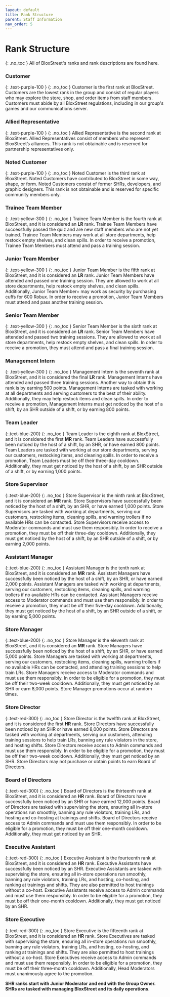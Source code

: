 ```yaml
---
layout: default
title: Rank Structure
parent: Staff Information
nav_order: 5
---
```

# Rank Structure
{: .no_toc }
All of BloxStreet's ranks and rank descriptions are found here.

### **Customer**
{: .text-purple-100 }
{: .no_toc }
Customer is the first rank at BloxStreet. Customers are the lowest rank in the group and consist of regular players who may explore the store, shop, and order items from staff members. Customers must abide by all BloxStreet regulations, including in our group's games and our communications server.

### **Allied Representative** 
{: .text-purple-100 }
{: .no_toc }
Allied Representative is the second rank at BloxStreet. Allied Representatives consist of members who represent BloxStreet’s alliances. This rank is not obtainable and is reserved for partnership representatives only.

### **Noted Customer**
{: .text-purple-100 }
{: .no_toc }
Noted Customer is the third rank at BloxStreet. Noted Customers have contributed to BloxStreet in some way, shape, or form. Noted Customers consist of former SHRs, developers, and graphic designers. This rank is not obtainable and is reserved for specific community members only. 

### **Trainee Team Member** 
{: .text-yellow-300 }
{: .no_toc }
Trainee Team Member is the fourth rank at BloxStreet, and it is considered an **LR** rank. Trainee Team Members have successfully passed the quiz and are new staff members who are not yet trained. Trainee Team Members may work at all store departments, help restock empty shelves, and clean spills. In order to receive a promotion, Trainee Team Members must attend and pass a training session.

### **Junior Team Member**
{: .text-yellow-300 }
{: .no_toc }
Junior Team Member is the fifth rank at BloxStreet, and it is considered an **LR** rank. Junior Team Members have attended and passed one training session. They are allowed to work at all store departments, help restock empty shelves, and clean spills. Additionally, Junior Team Member+ may work as security by purchasing cuffs for 600 Robux. In order to receive a promotion, Junior Team Members must attend and pass another training session.

### **Senior Team Member**
{: .text-yellow-300 }
{: .no_toc }
Senior Team Member is the sixth rank at BloxStreet, and it is considered an **LR** rank. Senior Team Members have attended and passed two training sessions. They are allowed to work at all store departments, help restock empty shelves, and clean spills. In order to receive a promotion, they must attend and pass a final training session.

### **Management Intern**
{: .text-yellow-300 }
{: .no_toc }
Management Intern is the seventh rank at BloxStreet, and it is considered the final **LR** rank. Management Interns have attended and passed three training sessions. Another way to obtain this rank is by earning 500 points. Management Interns are tasked with working at all departments and serving customers to the best of their ability. Additionally, they may help restock items and clean spills. In order to receive a promotion, Management Interns must get noticed by the host of a shift, by an SHR outside of a shift, or by earning 800 points.

### **Team Leader** 
{:.text-blue-200}
{: .no_toc }
Team Leader is the eighth rank at BloxStreet, and it is considered the first **MR** rank. Team Leaders have successfully been noticed by the host of a shift, by an SHR, or have earned 800 points. Team Leaders are tasked with working at our store departments, serving our customers, restocking items, and cleaning spills. In order to receive a promotion, Team Leaders must be off their three-day cooldown. Additionally, they must get noticed by the host of a shift, by an SHR outside of a shift, or by earning 1,000 points.

### **Store Supervisor** 
{:.text-blue-200}
{: .no_toc }
Store Supervisor is the ninth rank at BloxStreet, and it is considered an **MR** rank. Store Supervisors have successfully been noticed by the host of a shift, by an SHR, or have earned 1,000 points. Store Supervisors are tasked with working at departments, serving our customers, restocking items, cleaning spills, and warning trollers if no available HRs can be contacted. Store Supervisors receive access to Moderator commands and must use them responsibly. In order to receive a promotion, they must be off their three-day cooldown. Additionally, they must get noticed by the host of a shift, by an SHR outside of a shift, or by earning 2,000 points.

### **Assistant Manager** 
{:.text-blue-200}
{: .no_toc }
Assistant Manager is the tenth rank at BloxStreet, and it is considered an **MR** rank. Assistant Managers have successfully been noticed by the host of a shift, by an SHR, or have earned 2,000 points. Assistant Managers are tasked with working at departments, serving our customers, restocking items, cleaning spills, and warning trollers if no available HRs can be contacted. Assistant Managers receive access to Moderator commands and must use them responsibly. In order to receive a promotion, they must be off their five-day cooldown. Additionally, they must get noticed by the host of a shift, by an SHR outside of a shift, or by earning 5,000 points.

### **Store Manager**
{:.text-blue-200}
{: .no_toc }
Store Manager is the eleventh rank at BloxStreet, and it is considered an **MR** rank. Store Managers have successfully been noticed by the host of a shift, by an SHR, or have earned 5,000 points. Store Managers are tasked with working at departments, serving our customers, restocking items, cleaning spills, warning trollers if no available HRs can be contacted, and attending training sessions to help train LRs. Store Managers receive access to Moderator commands and must use them responsibly. In order to be eligible for a promotion, they must be off their two-week cooldown. Additionally, they must get noticed by an SHR or earn 8,000 points. Store Manager promotions occur at random times.

### **Store Director** 
{:.text-red-300}
{: .no_toc }
Store Director is the twelfth rank at BloxStreet, and it is considered the first **HR** rank. Store Directors have successfully been noticed by an SHR or have earned 8,000 points. Store Directors are tasked with working at departments, serving our customers, attending training sessions to help train LRs, banning any rule violators in the store, and hosting shifts. Store Directors receive access to Admin commands and must use them responsibly. In order to be eligible for a promotion, they must be off their two-week cooldown. Additionally, they must get noticed by an SHR. Store Directors may not purchase or obtain points to earn Board of Directors.

### **Board of Directors**
{:.text-red-300}
{: .no_toc }
Board of Directors is the thirteenth rank at BloxStreet, and it is considered an **HR** rank. Board of Directors have successfully been noticed by an SHR or have earned 12,000 points. Board of Directors are tasked with supervising the store, ensuring all in-store operations run smoothly, banning any rule violators, training LRs, and hosting and co-hosting at trainings and shifts. Board of Directors receive access to Admin commands and must use them responsibly. In order to be eligible for a promotion, they must be off their one-month cooldown. Additionally, they must get noticed by an SHR.

### **Executive Assistant**
{:.text-red-300}
{: .no_toc }
Executive Assistant is the fourteenth rank at BloxStreet, and it is considered an **HR** rank. Executive Assistants have successfully been noticed by an SHR. Executive Assistants are tasked with supervising the store, ensuring all in-store operations run smoothly, banning any rule violators, training LRs, and hosting, co-hosting, and ranking at trainings and shifts. They are also permitted to host trainings without a co-host. Executive Assistants receive access to Admin commands and must use them responsibly. In order to be eligible for a promotion, they must be off their one-month cooldown. Additionally, they must get noticed by an SHR.

### **Store Executive** 
{:.text-red-300}
{: .no_toc }
Store Executive is the fifteenth rank at BloxStreet, and it is considered an **HR** rank. Store Executives are tasked with supervising the store, ensuring all in-store operations run smoothly, banning any rule violators, training LRs, and hosting, co-hosting, and ranking at trainings and shifts. They are also permitted to host trainings without a co-host. Store Executives receive access to Admin commands and must use them responsibly. In order to be eligible for a promotion, they must be off their three-month cooldown. Additionally, Head Moderators must unanimously agree to the promotion.

**SHR ranks start with Junior Moderator and end with the Group Owner. SHRs are tasked with managing BloxStreet and its daily operations.**

